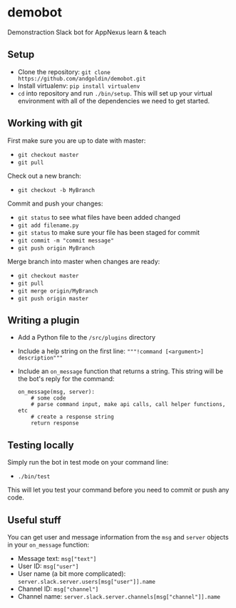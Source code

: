 # demobot
Demonstraction Slack bot for AppNexus learn &amp; teach

## Setup
* Clone the repository: `git clone https://github.com/andgoldin/demobot.git`
* Install virtualenv: `pip install virtualenv`
* `cd` into repository and run `./bin/setup`. This will set up your virtual environment with all of the dependencies we need to get started.

## Working with git
First make sure you are up to date with master:
* `git checkout master`
* `git pull`

Check out a new branch:
* `git checkout -b MyBranch`

Commit and push your changes:
* `git status` to see what files have been added changed
* `git add filename.py`
* `git status` to make sure your file has been staged for commit
* `git commit -m "commit message"`
* `git push origin MyBranch`

Merge branch into master when changes are ready:
* `git checkout master`
* `git pull`
* `git merge origin/MyBranch`
* `git push origin master`

## Writing a plugin
* Add a Python file to the `/src/plugins` directory
* Include a help string on the first line: `"""!command [<argument>] description"""`
* Include an `on_message` function that returns a string. This string will be the bot's reply for the command:

    ```
    on_message(msg, server):
        # some code
        # parse command input, make api calls, call helper functions, etc
        # create a response string
        return response
    ```

## Testing locally
Simply run the bot in test mode on your command line:
* `./bin/test`

This will let you test your command before you need to commit or push any code.

## Useful stuff
You can get user and message information from the `msg` and `server` objects in your `on_message` function:
* Message text: `msg["text"]`
* User ID: `msg["user"]`
* User name (a bit more complicated): `server.slack.server.users[msg["user"]].name`
* Channel ID: `msg["channel"]`
* Channel name: `server.slack.server.channels[msg["channel"]].name`